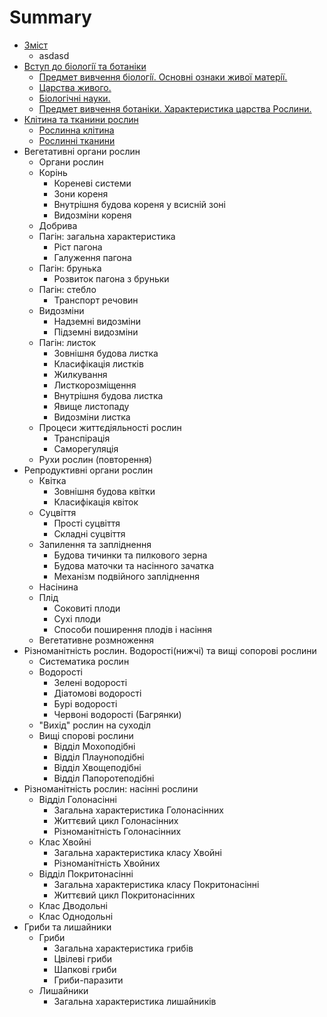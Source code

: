 # Summary

* [Зміст](README.md)
   * asdasd
* [Вступ до бiологiї та ботанiки](1/predmet_vivchennya_biologi_osnovni_oznaki_zhivo_materi_oznachennya.md)
   * [Предмет вивчення бiологiї. Основнi ознаки живої матерiї.](1/predmet_vivchennya_biologi_osnovni_oznaki_zhivo_materi_oznachennya.md)
   * [Царства живого.](1/tsarstva_zhivogo.md)
   * [Бiологiчнi науки.](1/biologichni_nauki.md)
   * [Предмет вивчення ботанiки. Характеристика царства Рослини.](1/predmet_vivchennya_botaniki_harakteristika_tsarstva_roslini.md)
* [Клiтина та тканини рослин](2/roslinna_klitina.md)
   * [Рослинна клiтина](2/roslinna_klitina.md)
   * [Рослиннi тканини](2/roslinni_tkanini.md)
* Вегетативнi органи рослин
   * Органи рослин
   * Корiнь
       * Кореневi системи
       * Зони кореня
       * Внутрiшня будова кореня у всиснiй зонi
       * Видозмiни кореня
   * Добрива
   * Пагiн: загальна характеристика
       * Рiст пагона
       * Галуження пагона
   * Пагiн: брунька
       * Розвиток пагона з бруньки
   * Пагiн: стебло
       * Транспорт речовин
   * Видозмiни
       * Надземнi видозмiни
       * Пiдземнi видозмiни
   * Пагiн: листок
       * Зовнiшня будова листка
       * Класифiкацiя листкiв
       * Жилкування
       * Листкорозмiщення
       * Внутрiшня будова листка
       * Явище листопаду
       * Видозмiни листка
   * Процеси життєдiяльностi рослин
       * Транспiрацiя
       * Саморегуляцiя
   * Рухи рослин (повторення)
* Репродуктивнi органи рослин
   * Квітка
       * Зовнішня будова квітки
       * Класифікація квіток
   * Суцвіття
       * Прості суцвіття
       * Складні суцвіття
   * Запилення та запліднення
       * Будова тичинки та пилкового зерна
       * Будова маточки та насінного зачатка
       * Механізм подвійного запліднення
   * Насінина
   * Плід
       * Соковиті плоди
       * Сухі плоди
       * Способи поширення плодів і насіння
   * Вегетативне розмноження
* Різноманітність рослин. Водорості(нижчі) та вищі сопорові рослини
   * Систематика рослин
   * Водорості
       * Зелені водорості
       * Діатомові водорості
       * Бурі водорості
       * Червоні водорості (Багрянки)
   * "Вихід" рослин на суходіл
   * Вищі спорові рослини
       * Відділ Мохоподібні
       * Відділ Плауноподібні
       * Відділ Хвощеподібні
       * Відділ Папоротеподібні
* Різноманітність рослин: насінні рослини
   * Відділ Голонасінні
       * Загальна характеристика Голонасінних
       * Життєвий цикл Голонасінних
       * Різноманітність Голонасінних
   * Клас Хвойні
       * Загальна характеристика класу Хвойні
       * Різноманітність Хвойних
   * Відділ Покритонасінні
       * Загальна характеристика класу Покритонасінні
       * Життєвий цикл Покритонасінних
   * Клас Дводольні
   * Клас Однодольні
* Гриби та лишайники
   * Гриби
       * Загальна характеристика грибів
       * Цвілеві гриби
       * Шапкові гриби
       * Гриби-паразити
   * Лишайники
       * Загальна характеристика лишайників

